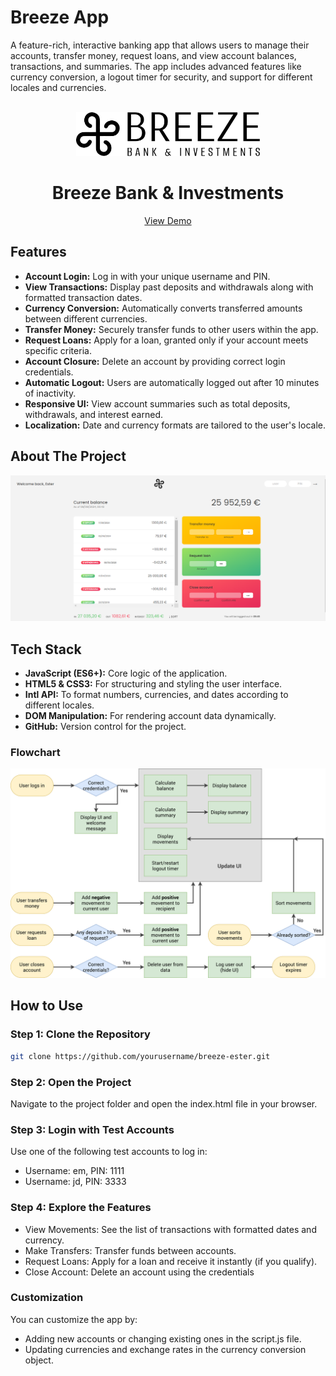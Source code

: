 # Breeze App

A feature-rich, interactive banking app that allows users to manage their accounts, transfer money, request loans, and view account balances, transactions, and summaries. The app includes advanced features like currency conversion, a logout timer for security, and support for different locales and currencies.

<br />
<div align="center">
  <a href="https://breeze-ester.netlify.app/">
    <img src="img/breeze_logo.webp" alt="Logo" height="70">
  </a>
  <h1 align="center">Breeze Bank & Investments</h1>

  <p align="center">
    <a href="https://breeze-ester.netlify.app/">View Demo</a>
  </p>
</div>

## Features

- **Account Login:** Log in with your unique username and PIN.
- **View Transactions:** Display past deposits and withdrawals along with formatted transaction dates.
- **Currency Conversion:** Automatically converts transferred amounts between different currencies.
- **Transfer Money:** Securely transfer funds to other users within the app.
- **Request Loans:** Apply for a loan, granted only if your account meets specific criteria.
- **Account Closure:** Delete an account by providing correct login credentials.
- **Automatic Logout:** Users are automatically logged out after 10 minutes of inactivity.
- **Responsive UI:** View account summaries such as total deposits, withdrawals, and interest earned.
- **Localization:** Date and currency formats are tailored to the user's locale.

## About The Project

![Breeze preview](img/preview.png)

## Tech Stack

- **JavaScript (ES6+):** Core logic of the application.
- **HTML5 & CSS3:** For structuring and styling the user interface.
- **Intl API:** To format numbers, currencies, and dates according to different locales.
- **DOM Manipulation:** For rendering account data dynamically.
- **GitHub:** Version control for the project.

### Flowchart

<img src='img\Breeze-flowchart.png' alt='flowchart' >

## How to Use

### Step 1: Clone the Repository

```bash
git clone https://github.com/yourusername/breeze-ester.git
```

### Step 2: Open the Project

Navigate to the project folder and open the index.html file in your browser.

### Step 3: Login with Test Accounts

Use one of the following test accounts to log in:

<ul>
<li>Username: em, PIN: 1111</li>
<li>Username: jd, PIN: 3333</li>
</ul>

### Step 4: Explore the Features

- View Movements: See the list of transactions with formatted dates and currency.
- Make Transfers: Transfer funds between accounts.
- Request Loans: Apply for a loan and receive it instantly (if you qualify).
- Close Account: Delete an account using the credentials

### Customization

You can customize the app by:

- Adding new accounts or changing existing ones in the script.js file.
- Updating currencies and exchange rates in the currency conversion object.
